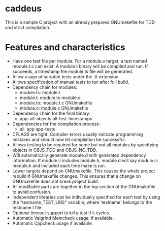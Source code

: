 caddeus
=======

This is a sample C project with an already prepared GNUmakefile for TDD
and strict compilation.

Features and characteristics
============================

* Have one test file per module. For a module.o target, a test named
  module.t.c can exist. A module.t binary will be compiled and run.
  If succeeds, a timestamp file module.ts file will be generated.
* Allow usage of scripted tests under the .tt extension.
* Allows specification of manual tests to run after full build.
* Dependency chain for modules:
  - module.ts: module.t
  - module.t: module.to module.o
  - module.to: module.t.c GNUmakefile
  - module.o: module.c GNUmakefile
* Dependency chain for the final binary:
  - app: all-objects all-test-timestamps
* Dependencies for the compilation process:
  - all: app app-tests
* CFLAGS are tight. Compiler errors usually indicate programming
  mistakes and should now let compilation be successful.
* Allows testing to be required for some but not all modules by
  specifying objects in OBJS_TDD and OBJS_NO_TDD.
* Will automatically generate module.d with generated dependency
  information. If module.c includes module.h, module.d will say
  module.c: module.h and included each time make is run.
* Lower targets depend on GNUmakefile. This causes the whole project
  rebuild if GNUmakefile changes. This ensures that a change on
  GNUmakefile does not break project build.
* All modifiable parts are together in the top section of the GNUmakefile
  to avoid confusion.
* Independent libraries can be individually specified for each test
  by using the "testname_TEST_LIBS" variable, where 'testname' belongs
  to the testname.t file.
* Optional timeout support to kill a test if it cycles.
* Automatic Valgrind Memcheck usage, if available.
* Automatic Cppcheck usage if available.
